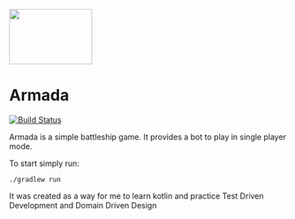 <img src="http://www.clipartlord.com/wp-content/uploads/2016/08/military-ship.png" height="100" width="150" />

# Armada

[![Build Status](https://travis-ci.org/arthurtaborda/armada.svg?branch=master)](https://travis-ci.org/arthurtaborda/armada)


Armada is a simple battleship game. It provides a bot to play in single player mode.

To start simply run:

`./gradlew run`

It was created as a way for me to learn kotlin and practice Test Driven Development and Domain Driven Design
